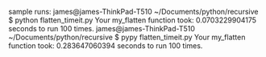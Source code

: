 sample runs:
    james@james-ThinkPad-T510 ~/Documents/python/recursive $ python flatten_timeit.py
    Your my_flatten function took: 0.0703229904175 seconds to run 100 times.
    james@james-ThinkPad-T510 ~/Documents/python/recursive $ pypy flatten_timeit.py
    Your my_flatten function took: 0.283647060394 seconds to run 100 times.

